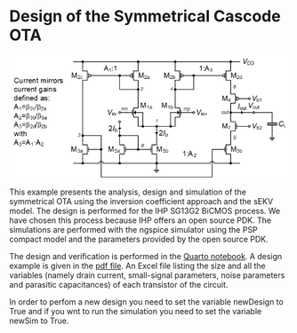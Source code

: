 # Design of the Symmetrical Cascode OTA

![Symmetrical cascode OTA schematic.](/img/Symmetrical_OTA_schematic.png)

This example presents the analysis, design and simulation of the symmetrical OTA using the inversion coefficient approach and the sEKV model. The design is performed for the IHP SG13G2 BiCMOS process. We have chosen this process because IHP offers an open source PDK. The simulations are performed with the ngspice simulator using the PSP compact model and the parameters provided by the open source PDK.

The design and verification is performed in the [Quarto notebook](Symmetrical_OTA.qmd). A design example is given in the [pdf file](Symmetrical_OTA.pdf). An Excel file listing the size and all the variables (namely drain current, small-signal parameters, noise parameters and parasitic capacitances) of each transistor of the circuit.

In order to perfom a new design you need to set the variable newDesign to True and if you wnt to run the simulation you need to set the variable newSim to True.
